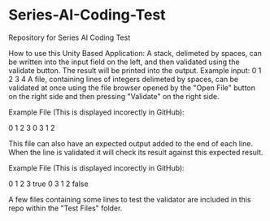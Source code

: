 # Series-AI-Coding-Test
Repository for Series AI Coding Test

How to use this Unity Based Application:
A stack, delimeted by spaces, can be written into the input field on the left, and then validated using the validate button. The result will be printed into the output. Example input: 0 1 2 3 4
A file, containing lines of integers delimeted by spaces, can be validated at once using the file browser opened by the "Open File" button on the right side and then pressing "Validate" on the right side.

Example File (This is displayed incorectly in GitHub):

0 1 2 3
0 3 1 2

This file can also have an expected output added to the end of each line. When the line is validated it will check its result against this expected result.

Example File (This is displayed incorectly in GitHub):

0 1 2 3 true
0 3 1 2 false

A few files containing some lines to test the validator are included in this repo within the "Test Files" folder.
